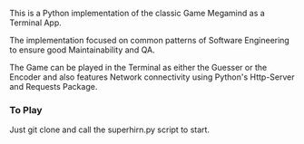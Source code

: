 This is a Python implementation of the classic Game Megamind as a Terminal App.

The implementation focused on common patterns of Software Engineering to ensure good Maintainability and QA.

The Game can be played in the Terminal as either the Guesser or the Encoder and also features Network connectivity using Python's Http-Server and Requests Package.

### To Play 
Just git clone and call the superhirn.py script to start. 
